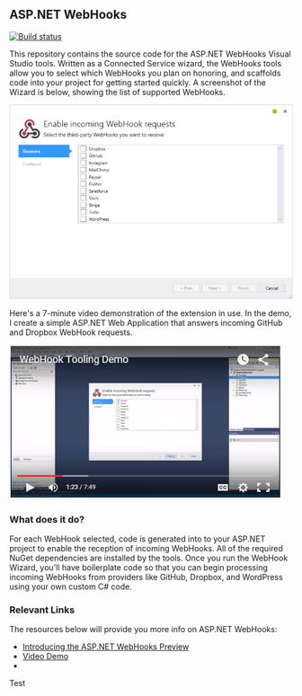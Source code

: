 ## ASP.NET WebHooks

[![Build status](https://ci.appveyor.com/api/projects/status/ysdofiv9j9ea48ud?svg=true)](https://ci.appveyor.com/project/bradygaster/aspnet-webhooks-connectedservice)

This repository contains the source code for the ASP.NET WebHooks Visual Studio tools. Written as a Connected Service wizard, the WebHooks tools allow you to select which WebHooks you plan on honoring, and scaffolds code into your project for getting started quickly. A screenshot of the Wizard is below, showing the list of supported WebHooks.

![Screen Shot](media/screen-shot.png)

Here's a 7-minute video demonstration of the extension in use. In the demo, I create a simple ASP.NET Web Application that answers incoming GitHub and Dropbox WebHook requests.

[![WebHooks Demo Video](media/video-screenshot.png)](https://www.youtube.com/watch?v=gbr-wZVl6d4)


### What does it do?
For each WebHook selected, code is generated into to your ASP.NET project to enable the reception of incoming WebHooks. All of the required NuGet dependencies are installed by the tools. Once you run the WebHook Wizard, you'll have boilerplate code so that you can begin processing incoming WebHooks from providers like GitHub, Dropbox, and WordPress using your own custom C# code. 

### Relevant Links
The resources below will provide you more info on ASP.NET WebHooks:

- [Introducing the ASP.NET WebHooks Preview](blogs.msdn.com/b/webdev/archive/2015/09/04/introducing-microsoft-asp-net-webhooks-preview.aspx)
- [Video Demo](https://www.youtube.com/watch?v=gbr-wZVl6d4)
- 
Test
